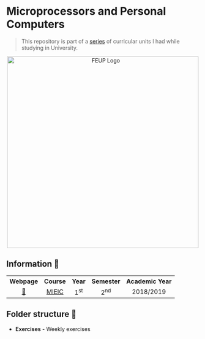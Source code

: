 # Microprocessors and Personal Computers

> This repository is part of a [series](https://gist.github.com/Educorreia932/b1d49aa00ce465172c20c7e747d948e1#university-curriculum-) of curricular units I had while studying in University.

<div align=center>
    <img width="500" src="https://i.imgur.com/qUBTdG5.png" alt="FEUP Logo">
</div>

## Information 📌

<div align=center>
    <table>
        <tr>
            <th align=center>Webpage</th>
            <th align=center>Course</th>
            <th align=center>Year</th>
            <th align=center>Semester</th>
            <th align=center>Academic Year</th>
        </tr>
        <tr>
            <td align=center>
            <a href=https://sigarra.up.pt/feup/en/UCURR_GERAL.FICHA_UC_VIEW?pv_ocorrencia_id=419989>🔗</a>
            </td>
            <td align=center>
            <a href=https://sigarra.up.pt/feup/en/CUR_GERAL.CUR_VIEW?pv_ano_lectivo=2016&pv_curso_id=742>MIEIC</a>
            </td>
            </td>
            <td align=center>1<sup>st</sup></td>
            <td align=center>2<sup>nd</sup></td>
            <td align=center>2018/2019</td>
        </tr>
    </table>
</div>

## Folder structure 📁

- **Exercises** - Weekly exercises
